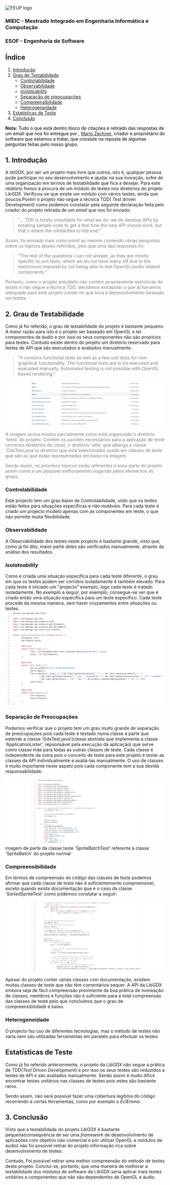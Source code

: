 ![FEUP logo](http://conference.mercatura.pt/gequaltec2015/site/images/feup.png)

### MIEIC - Mestrado Integrado em Engenharia Informática e Computação
### ESOF - Engenharia de Software

## Índice
1. [Introdução](#intro)
2. [Grau de Testabilidade](#grau)
   * [Controlabilidade](#control)
   * [Observabilidade](#observ)
   * [_Isolateability_](#isol)
   * [Separação de preocupações](#sep)
   * [Compreensibilidade](#comp)
   * [Heterogeneidade](#hetero)
3. [Estatísticas de Teste](#statistics)
4. [Conclusão](#conclusion)

__Nota:__<font color="black"> Tudo o que está dentro bloco de citações é retirado das respostas de um email que nos foi entregue por , [Mario Zechner](http://www.badlogicgames.com/wordpress/?p=3758), criador e proprietário do software que estamos a tratar, que consiste na reposta de algumas perguntas feitas pelo nosso grupo.


## <a name="intro"> 1. Introdução

  A libGDX, por ser um projeto mais livre que outros, isto é, qualquer pessoa pode participar no seu desenvolvimento e ajudar na sua inovação, sofre de uma organização em termos de testabilidade que fica a desejar. Para este relatório fomos à procura de um módulo de testes nos diretórios do projeto LibGDX. Verificou-se que existe um módulo com vários testes, ainda que poucos.Porém o projeto não segue a técnica TDD( Test driven Development) como podemos constatar pela seguinte declaração feita pelo criador do projeto retirada de um _email_ que nos foi enviado:

  > <font color="gray"> "... TDD is totally unsuitable for what we do. we do develop APIs by creating sample code to get a feel how the new API should work. but that's where the similarities to tdd end."

  Assim, foi enviado mais outro _email_ ao mesmo contendo várias perguntas sobre os tópicos abaixo referidos, pelo que uma das respostas foi:

  > <font color="gray"> "The rest of the questions i can not answer, as they are mostly specific to unit tests, which we do not have many off due to the restrictions imposed by not being able to test OpenGL/audio related components."

  Portanto, como o projeto estudado não contém propriamente estruturas de testes e não segue a técnica TDD, decidimos extrapolar o que achariamos adequado para este projeto conter no que toca a desenvolvimento baseado em testes.


## <a name="grau"> 2. Grau de Testabilidade

  Como já foi referido, o grau de testabilidade do projeto é bastante pequeno. A maior razão para isto é o projeto ser baseado em OpenGL e ter componentes de áudio e por isso os seus componentes não são propícios para testes. Contudo existe dentro do projeto um diretório reservado para testes de API que são executados e avaliados manualmente.

  > <font color="gray"> "It contains functional tests as well as a few unit tests for non-graphical functionality. The functional tests are to be executed and evaluated manually. Automated testing is not possible with OpenGL based rendering."

  ![LibGDX tests](Resources/report4Image1.png)

  A imagem acima mostra parcialmente como está organizado o diretório 'tests' do projeto. Contém os pacotes necessários para a aplicação de teste correr(os diretórios de cima), o diretório 'utils' que alberga a classe 'GdxTest.java'(o diretório que está selecionado) usada em classes de teste que são as que estão representadas em baixo na imagem.

  Sendo assim, os próximos tópicos serão referentes a essa parte do projeto assim como a um possível melhoramento sugerido pelos elementos do grupo.

### <a name="control"> Controlabilidade
  Este projecto tem um grau baixo de Controlabilidade, visto que os testes estão feitos para situações específicas e não mutáveis. Para cada teste é criado um projecto modelo apenas com as componentes em teste, o que não permite muita flexibilidade.

### <a name="observ"> Observabilidade
  A Observabilidade dos testes neste projecto é bastante grande, visto que, como já foi dito, maior parte deles são verificados manualmente, através da análise dos resultados.

### <a name="isol"> _Isolateability_
  Como é criada uma situação específica para cada teste diferente, o grau em que os testes podem ser corridos isoladamente é também elevado. Para cada teste é iniciado um "projecto" exemplo, logo cada teste é tratado isoladamente.
  No exemplo a seguir, por exemplo, consegue-se ver que é criado então uma situação específica para um teste específico. Cada teste procede da mesma maneira, sem haver cruzamentos entre situações ou testes.
![LibGDX testClassExample](Resources/report4Image4.png)

### <a name="sep"> Separação de Preocupações

Podemos verificar que o projeto tem um grau muito grande de separação de preocupações pois cada teste é testado numa classe à parte que estende a classe 'GdxTest.java'(classe abstrata que implementa a classe 'ApplicationLister', repsonsável pela execução da aplicação) que serve como classe mãe para todas as outras classes de teste. Cada classe é independente da outra pois o conceito de teste para este projeto é testar as classes da API individualmente e avaliá-las manualmente. O uso de classes é muito importante neste aspeto pois cada componente tem a sua devida responsabilidade.

![LibGDX testClassExample](Resources/report4Image2.png)
imagem de parte da classe teste 'SpriteBatchTest' referente à classe 'SpriteBatch' do projeto normal

### <a name="comp"> Compreensibilidade

Em termos de compreensão do código das classes de teste podemos afirmar que cada classe de teste não é suficientemente compreensível, exceto quando existe documentação que é o caso da classe 'SortedSpriteTest' como podemos constatar a seguir:

![LibGDX testClassExample](Resources/report4Image3.png)

Apesar do projeto conter várias classes com documentação, existem muitas classes de teste que não têm comentários sequer. A API da LibGDX embora seja de fácil compreensão proviniente da boa prática de nomeação de classes, membros e funções não é suficiente para a total compreensão das classes de teste pelo que concluimos que o grau de compreensibilidade é baixo.

### <a name="hetero"> Heterogeneidade
  O projecto faz uso de diferentes tecnologias, mas o método de testes não varia nem são utilizadas ferramentas em paralelo para efectuar os testes

## <a name="statistics"> Estatísticas de Teste

Como já foi referido anteriormente, o projeto da LibGDX não segue a prática de TDD(_Test Driven Development_) e por isso os seus testes são reduzidos a testes de API e são avaliados manualmente. Sendo assim é muito difícil encontrar testes unitários nas classes de testes pois estes são bastante raros.

Sendo assim, não será possível fazer uma cobertura legítima do código recorrendo a certas ferramentas, como por exemplo o _EclEmma_.

## 3. <a name="conclusion"> Conclusão

Visto que a testabilidade do projeto LibGDX é bastante pequena(consequência de ser uma _framework_ de desenvolvimento de aplicações com objetivo não comercial e por utilizar OpenGL e módulos de áudio) não foi possível retirar do projeto informação rica sobre desenvolvimento de testes.

Contudo, Foi possível retirar uma melhor compreensão do método de testes deste projeto. Conclui-se, portanto, que uma maneira de melhorar a testabilidade dos módulos de software da LibGDX seria aplicar mais testes unitários a componentes que não são dependentes de OpenGL e áudio.
